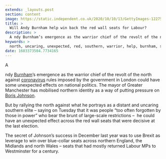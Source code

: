 ```yaml
--- 
extends: _layouts.post 
section: content 
image: https://static.independent.co.uk/2020/10/10/13/GettyImages-1227590494.jpg 
title: > 
  Will Andy Burnham help win back the red wall seats for Labour? 
description: > 
  A ndy Burnham’s emergence as the warrior chief of the revolt of the north against coronavirus rules imposed by the government in London could have some unexpected effects on national politics.The mayor of Greater Manchester has mobilised northern identity as a way of putting pressure on Boris Johnson.But by rallying the north against what he portrays as a distant and uncaring southern elite – saying on Tuesday that it was people “too often forgotten by those in power” who bear the brunt of large-scale restrictions – he could have an unexpected effect across the red wall seats that were decisive at the last election. 
keywords: > 
  north, uncaring, unexpected, red, southern, warrior, help, burnham, saying, win, andy, seats, way, rules, labour, wall 
date: 1603373504.7734165 
--- 
```

<div><p class="sc-qPyvj qchtz">A</p><p>ndy <a href="/topic/andy-burnham">Burnham</a>&#8217;s emergence as the warrior chief of the revolt of the north against <a href="/topic/coronavirus">coronavirus</a> rules imposed by the government in London could have some unexpected effects on national politics. The mayor of Greater Manchester has mobilised northern identity as a way of putting pressure on <a href="/topic/boris-johnson">Boris Johnson</a>. &#160;</p><p>But by rallying the north against what he portrays as a distant and uncaring southern elite &#8211; saying on Tuesday that it was people &#8220;too often forgotten by those in power&#8221; who bear the brunt of large-scale restrictions &#8211; &#160;he could have an unexpected effect across the red wall seats that were decisive at the last election. &#160;</p><p>The secret of Johnson&#8217;s success in December last year was to use Brexit as leverage to win over blue-collar seats across northern England, the Midlands and north Wales &#8211; seats that had mostly returned Labour MPs to Westminster for a century. &#160;</p><p class="sc-ptCms fzKffT"></p></div>